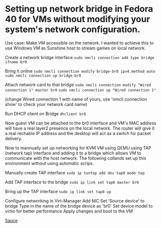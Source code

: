 # Setting up network bridge in Fedora 40 for VMs without modifying your system's network configuration.

Use case: Make VM accessible on the network. I wanted to achieve this to use Windows VM as Sunshine host to stream games on local network.

Create a network bridge interface
```sudo nmcli connection add type bridge ifname br0```


Bring it online
```sudo nmcli connection modify bridge-br0 ipv4.method auto```
```sudo nmcli connection up bridge-br0```


Attach network card to that bridge
```sudo nmcli connection modify "Wired connection 1" master br0```
```sudo nmcli connection up "Wired connection 1"```

(change Wired connection 1 with name of yours, use 'nmcli connection show' to check your network card name)

Run DHCP client on Bridge
```dhclient br0```

Now guest VM can be attached to the br0 interface and VM's MAC address will have a real layer2 presence on the local network. The router will give it a real rechable IP address and the desktop will act as a switch for packet delivery.

Now to mannually set up networking for KVM VM using QEMU using TAP (network tap) interface and adding it to a bridge which allows VM to communicate with the host network. The following collands set up this environment without using automatic scrips.

Manually create TAP interface
```sudo ip tuntap add dev tap0 mode tap```

Add TAP interface to the bridge
```sudo ip link set tap0 master br0```

Bring up the TAP interface
```sudo ip link set tap0 up```

Configure networking in Virt-Manager
Add NIC
Set 'Source device' to bridge
Type in the name of the bridge device as 'br0'
Set device model to virtio for better performance
Apply changes and boot to the VM



[Sauce](https://www.reddit.com/r/VFIO/comments/l1h3im/comment/gjzyv1v/?utm_source=share&utm_medium=web3x&utm_name=web3xcss&utm_term=1&utm_content=share_button)
